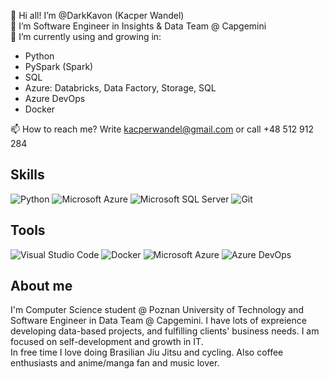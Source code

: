👋 Hi all! I’m @DarkKavon (Kacper Wandel)<br>
👀 I’m Software Engineer in Insights & Data Team @ Capgemini<br>
🌱 I’m currently using and growing in: 
 - Python
 - PySpark (Spark)
 - SQL
 - Azure: Databricks, Data Factory, Storage, SQL
 - Azure DevOps
 - Docker
 
📫 How to reach me? Write kacperwandel@gmail.com or call +48 512 912 284<br>

## Skills
![Python](https://img.shields.io/static/v1?style=for-the-badge&message=Python&color=3776AB&logo=Python&logoColor=FFFFFF&label=)
![Microsoft Azure](https://img.shields.io/static/v1?style=for-the-badge&message=Microsoft+Azure&color=0078D4&logo=Microsoft+Azure&logoColor=FFFFFF&label=)
![Microsoft SQL Server](https://img.shields.io/static/v1?style=for-the-badge&message=Microsoft+SQL+Server&color=CC2927&logo=Microsoft+SQL+Server&logoColor=FFFFFF&label=)
![Git](https://img.shields.io/static/v1?style=for-the-badge&message=Git&color=F05032&logo=Git&logoColor=FFFFFF&label=)

## Tools
![Visual Studio Code](https://img.shields.io/static/v1?style=for-the-badge&message=Visual+Studio+Code&color=007ACC&logo=Visual+Studio+Code&logoColor=FFFFFF&label=)
![Docker](https://img.shields.io/static/v1?style=for-the-badge&message=Docker&color=2496ED&logo=Docker&logoColor=FFFFFF&label=)
![Microsoft Azure](https://img.shields.io/static/v1?style=for-the-badge&message=Microsoft+Azure&color=0078D4&logo=Microsoft+Azure&logoColor=FFFFFF&label=)
![Azure DevOps](https://img.shields.io/static/v1?style=for-the-badge&message=Azure+DevOps&color=0078D7&logo=Azure+DevOps&logoColor=FFFFFF&label=)

## About me
I'm Computer Science student @ Poznan University of Technology and Software Engineer in Data Team @ Capgemini. I have lots of expreience developing data-based projects, and fulfilling clients' business needs. I am focused on self-development and growth in IT. <br>
In free time I love doing Brasilian Jiu Jitsu and cycling. Also coffee enthusiasts and anime/manga fan and music lover.


